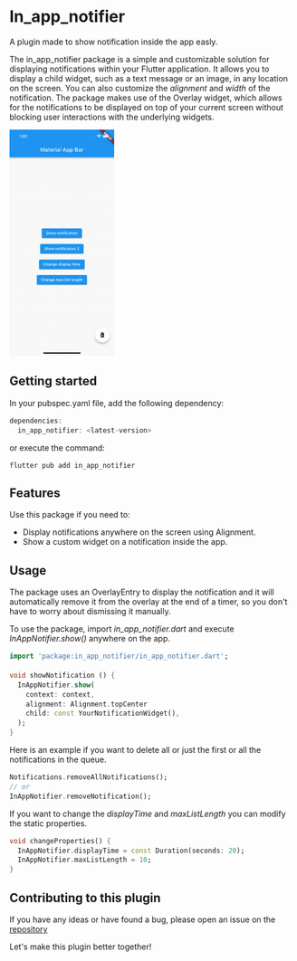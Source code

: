 # In_app_notifier

A plugin made to show notification inside the app easly.

The in_app_notifier package is a simple and customizable solution for displaying notifications within your Flutter application. It allows you to display a child widget, such as a text message or an image, in any location on the screen. You can also customize the _alignment_ and _width_ of the notification. The package makes use of the Overlay widget, which allows for the notifications to be displayed on top of your current screen without blocking user interactions with the underlying widgets.

<p>
  <img src="https://github.com/Delmed26/in_app_notifier/blob/main/doc/iOS_example.gif?raw=true"
    alt="An animated image of the plugin In_app_notifier" height="400"/>
</p>

## Getting started
In your pubspec.yaml file, add the following dependency:
```dart
dependencies:
  in_app_notifier: <latest-version>
```
or execute the command:
```
flutter pub add in_app_notifier
```

## Features

Use this package if you need to:
* Display notifications anywhere on the screen using Alignment.
* Show a custom widget on a notification inside the app.

## Usage
The package uses an OverlayEntry to display the notification and it will automatically remove it from the overlay at the end of a timer, so you don't have to worry about dismissing it manually.

To use the package, import _in_app_notifier.dart_ and execute _InAppNotifier.show()_ anywhere on the app.

```dart
import 'package:in_app_notifier/in_app_notifier.dart';

void showNotification () {
  InAppNotifier.show(
    context: context,
    alignment: Alignment.topCenter
    child: const YourNotificationWidget(),
  );
}
```

Here is an example if you want to delete all or just the first or all the notifications in the queue.
```dart
Notifications.removeAllNotifications();
// or
InAppNotifier.removeNotification();
```

If you want to change the _displayTime_ and _maxListLength_ you can modify the static properties.
```dart
void changeProperties() {
  InAppNotifier.displayTime = const Duration(seconds: 20);
  InAppNotifier.maxListLength = 10;
}
```

## Contributing to this plugin

If you have any ideas or have found a bug, please open an issue on the [repository](https://github.com/Delmed26/in_app_notifier)

Let's make this plugin better together!